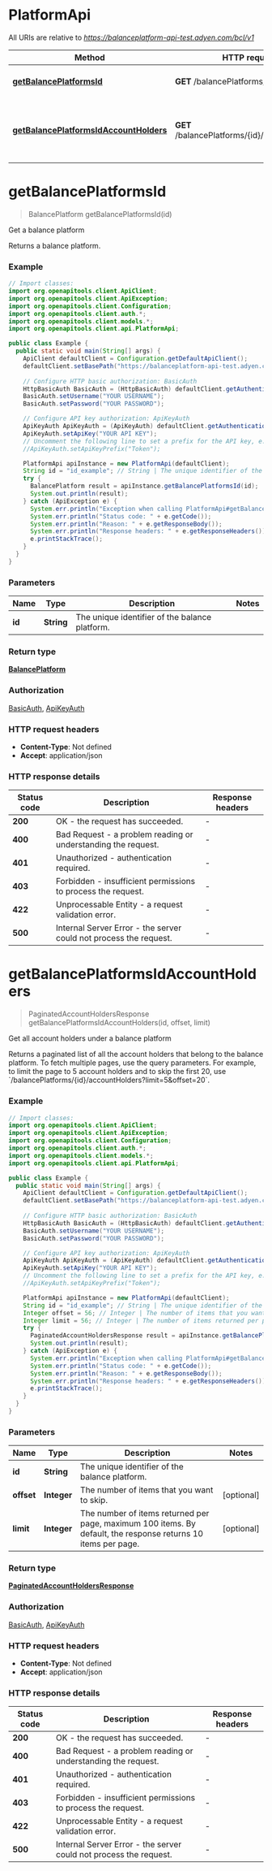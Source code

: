 # PlatformApi

All URIs are relative to *https://balanceplatform-api-test.adyen.com/bcl/v1*

| Method | HTTP request | Description |
|------------- | ------------- | -------------|
| [**getBalancePlatformsId**](PlatformApi.md#getBalancePlatformsId) | **GET** /balancePlatforms/{id} | Get a balance platform |
| [**getBalancePlatformsIdAccountHolders**](PlatformApi.md#getBalancePlatformsIdAccountHolders) | **GET** /balancePlatforms/{id}/accountHolders | Get all account holders under a balance platform |


<a id="getBalancePlatformsId"></a>
# **getBalancePlatformsId**
> BalancePlatform getBalancePlatformsId(id)

Get a balance platform

Returns a balance platform.

### Example
```java
// Import classes:
import org.openapitools.client.ApiClient;
import org.openapitools.client.ApiException;
import org.openapitools.client.Configuration;
import org.openapitools.client.auth.*;
import org.openapitools.client.models.*;
import org.openapitools.client.api.PlatformApi;

public class Example {
  public static void main(String[] args) {
    ApiClient defaultClient = Configuration.getDefaultApiClient();
    defaultClient.setBasePath("https://balanceplatform-api-test.adyen.com/bcl/v1");
    
    // Configure HTTP basic authorization: BasicAuth
    HttpBasicAuth BasicAuth = (HttpBasicAuth) defaultClient.getAuthentication("BasicAuth");
    BasicAuth.setUsername("YOUR USERNAME");
    BasicAuth.setPassword("YOUR PASSWORD");

    // Configure API key authorization: ApiKeyAuth
    ApiKeyAuth ApiKeyAuth = (ApiKeyAuth) defaultClient.getAuthentication("ApiKeyAuth");
    ApiKeyAuth.setApiKey("YOUR API KEY");
    // Uncomment the following line to set a prefix for the API key, e.g. "Token" (defaults to null)
    //ApiKeyAuth.setApiKeyPrefix("Token");

    PlatformApi apiInstance = new PlatformApi(defaultClient);
    String id = "id_example"; // String | The unique identifier of the balance platform.
    try {
      BalancePlatform result = apiInstance.getBalancePlatformsId(id);
      System.out.println(result);
    } catch (ApiException e) {
      System.err.println("Exception when calling PlatformApi#getBalancePlatformsId");
      System.err.println("Status code: " + e.getCode());
      System.err.println("Reason: " + e.getResponseBody());
      System.err.println("Response headers: " + e.getResponseHeaders());
      e.printStackTrace();
    }
  }
}
```

### Parameters

| Name | Type | Description  | Notes |
|------------- | ------------- | ------------- | -------------|
| **id** | **String**| The unique identifier of the balance platform. | |

### Return type

[**BalancePlatform**](BalancePlatform.md)

### Authorization

[BasicAuth](../README.md#BasicAuth), [ApiKeyAuth](../README.md#ApiKeyAuth)

### HTTP request headers

 - **Content-Type**: Not defined
 - **Accept**: application/json

### HTTP response details
| Status code | Description | Response headers |
|-------------|-------------|------------------|
| **200** | OK - the request has succeeded. |  -  |
| **400** | Bad Request - a problem reading or understanding the request. |  -  |
| **401** | Unauthorized - authentication required. |  -  |
| **403** | Forbidden - insufficient permissions to process the request. |  -  |
| **422** | Unprocessable Entity - a request validation error. |  -  |
| **500** | Internal Server Error - the server could not process the request. |  -  |

<a id="getBalancePlatformsIdAccountHolders"></a>
# **getBalancePlatformsIdAccountHolders**
> PaginatedAccountHoldersResponse getBalancePlatformsIdAccountHolders(id, offset, limit)

Get all account holders under a balance platform

Returns a paginated list of all the account holders that belong to the balance platform. To fetch multiple pages, use the query parameters.   For example, to limit the page to 5 account holders and to skip the first 20, use &#x60;/balancePlatforms/{id}/accountHolders?limit&#x3D;5&amp;offset&#x3D;20&#x60;.

### Example
```java
// Import classes:
import org.openapitools.client.ApiClient;
import org.openapitools.client.ApiException;
import org.openapitools.client.Configuration;
import org.openapitools.client.auth.*;
import org.openapitools.client.models.*;
import org.openapitools.client.api.PlatformApi;

public class Example {
  public static void main(String[] args) {
    ApiClient defaultClient = Configuration.getDefaultApiClient();
    defaultClient.setBasePath("https://balanceplatform-api-test.adyen.com/bcl/v1");
    
    // Configure HTTP basic authorization: BasicAuth
    HttpBasicAuth BasicAuth = (HttpBasicAuth) defaultClient.getAuthentication("BasicAuth");
    BasicAuth.setUsername("YOUR USERNAME");
    BasicAuth.setPassword("YOUR PASSWORD");

    // Configure API key authorization: ApiKeyAuth
    ApiKeyAuth ApiKeyAuth = (ApiKeyAuth) defaultClient.getAuthentication("ApiKeyAuth");
    ApiKeyAuth.setApiKey("YOUR API KEY");
    // Uncomment the following line to set a prefix for the API key, e.g. "Token" (defaults to null)
    //ApiKeyAuth.setApiKeyPrefix("Token");

    PlatformApi apiInstance = new PlatformApi(defaultClient);
    String id = "id_example"; // String | The unique identifier of the balance platform.
    Integer offset = 56; // Integer | The number of items that you want to skip.
    Integer limit = 56; // Integer | The number of items returned per page, maximum 100 items. By default, the response returns 10 items per page.
    try {
      PaginatedAccountHoldersResponse result = apiInstance.getBalancePlatformsIdAccountHolders(id, offset, limit);
      System.out.println(result);
    } catch (ApiException e) {
      System.err.println("Exception when calling PlatformApi#getBalancePlatformsIdAccountHolders");
      System.err.println("Status code: " + e.getCode());
      System.err.println("Reason: " + e.getResponseBody());
      System.err.println("Response headers: " + e.getResponseHeaders());
      e.printStackTrace();
    }
  }
}
```

### Parameters

| Name | Type | Description  | Notes |
|------------- | ------------- | ------------- | -------------|
| **id** | **String**| The unique identifier of the balance platform. | |
| **offset** | **Integer**| The number of items that you want to skip. | [optional] |
| **limit** | **Integer**| The number of items returned per page, maximum 100 items. By default, the response returns 10 items per page. | [optional] |

### Return type

[**PaginatedAccountHoldersResponse**](PaginatedAccountHoldersResponse.md)

### Authorization

[BasicAuth](../README.md#BasicAuth), [ApiKeyAuth](../README.md#ApiKeyAuth)

### HTTP request headers

 - **Content-Type**: Not defined
 - **Accept**: application/json

### HTTP response details
| Status code | Description | Response headers |
|-------------|-------------|------------------|
| **200** | OK - the request has succeeded. |  -  |
| **400** | Bad Request - a problem reading or understanding the request. |  -  |
| **401** | Unauthorized - authentication required. |  -  |
| **403** | Forbidden - insufficient permissions to process the request. |  -  |
| **422** | Unprocessable Entity - a request validation error. |  -  |
| **500** | Internal Server Error - the server could not process the request. |  -  |

